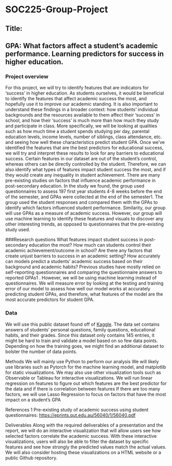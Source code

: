# SOC225-Group-Project

## Title:
## GPA: What factors affect a student’s academic performance. Learning predictors for success in higher education.
### Project overview
For this project, we will try to identify features that are indicators for ‘success’ in higher education. As students ourselves, it would be beneficial to identify the features that affect academic success the most, and hopefully use it to improve our academic standing.  It is also important to understand these findings in a broader context: how students’ individual backgrounds and the resources available to them affect their ‘success’ in school, and how their ‘success’ is much more than how much they study and participate in class. More specifically, we will be looking at qualities such as how much time a student spends studying per day, parental education levels, income levels,  number of siblings, class attendance, etc. and seeing how well these characteristics predict student GPA.
Once we’ve identified the features that are the best predictors for educational success, we will try and interpret these results to look for any barriers to educational success. Certain features in our dataset are out of the student’s control, whereas others can be directly controlled by the student. Therefore, we can also identify what types of features impact student success the most, and if they would create any inequality in student achievement.
There are many pre-existing studies on factors that influence academic performance in post-secondary education. In the study we found, the group used questionnaires to assess 197 first year students 4-8 weeks before the end of the semester, and GPAs were collected at the end of the semester1. The group used the student responses and compared them with the GPAs to identify which factors influenced student performance. Similarity,  our group will use GPAs as a measure of academic success. However, our group will use machine learning to identify these features and visuals to discover any other interesting trends, as opposed to questionnaires that the pre-existing study used.

###Research questions
What features impact student success in  post-secondary education the most?
How much can students control their academic achievement/outcome in school?
Are there any factors that create unjust barriers to success in an academic setting?
How accurately can models predict a students’ academic success based on their background and academic habits?
Previous studies have mostly relied on self-reporting questionnaires and comparing the questionnaire answers to reported GPAs1 . However, we will be using machine learning instead of questionnaires. We will measure error by looking at the testing and training error of our model to assess how well our model works at accurately predicting student GPAs, and therefore, what features of the model are the most accurate predictors for student GPA.


### Data
We will use this public dataset found off of [Kaggle](https://www.kaggle.com/datasets/mariazhokhova/higher-education-students-performance-evaluation). The data set contains answers of students’ personal questions, family questions, educational habits, and their grades. Since this dataset only contains 145 entries, it might be hard to train and validate a model based on so few data points. Depending on how the training goes, we might find an additional dataset to bolster the number of data points. 


Methods
We will mainly use Python to perform our analysis
We will likely use libraries such as Pytorch for the machine learning model, and matplotlib for static visualizations.
We may also use other visualization tools such as Observable or Tableau for interactive visualizations.
We will run linear regression on features to figure out which features are the best predictor for the data and if there is correlation between features
If there are too many factors, we will use Lasso Regression to focus on factors that have the most impact on a student’s GPA


References
1 Pre-existing study of academic success using student questionnaires: https://eprints.qut.edu.au/56040/1/56040.pdf


Deliverables
Along with the required deliverables of a presentation and the report, we will do an interactive visualization that will allow users see how selected factors correlate the academic success. With these interactive visualizations, users will also be able to filter the dataset by specific features and see how strongly the predicted values match the actual values. We will also consider hosting these visualizations on a HTML website or a public Github repository.
